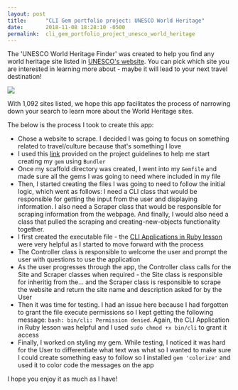 ```yaml
---
layout: post
title:      "CLI Gem portfolio project: UNESCO World Heritage"
date:       2018-11-08 18:28:10 -0500
permalink:  cli_gem_portfolio_project_unesco_world_heritage
---
```



The 'UNESCO World Heritage Finder' was created to help you find any world heritage site listed in [UNESCO's website](http://whc.unesco.org/en/list/). You can pick which site you are interested in learning more about - maybe it will lead to your next travel destination!

![](https://external-preview.redd.it/7LZhh3eXfHte1UR2ft_OeL1VuyK8k5w7SbIFctXi8FU.jpg?auto=webp&s=077fc4adf20bc82d175106951805ae44ddc46df1)

With 1,092 sites listed, we hope this app facilitates the process of narrowing down your search to learn more about the World Heritage sites. 

The below is the process I took to create this app: 
* Chose a website to scrape. I decided I was going to focus on something related to travel/culture because that's something I love 
* I used this [link](https://bundler.io/v1.12/guides/creating_gem.html) provided on the project guidelines to help me start creating my ```gem``` using ```Bundler``` 
* Once my scaffold directory was created, I went into my ```Gemfile``` and made sure all the gems I was going to need where included in my file 
* Then, I started creating the files I was going to need to follow the initial logic, which went as follows: I need a CLI class that would be responsible for getting the input from the user and displaying information. I also need a Scraper class that would be responsible for scraping information from the webpage. And finally, I would also need a class that pulled the scraping and creating-new-objects functionality together. 
* I first created the executable file - the [CLI Applications in Ruby lesson](https://learn.co/tracks/full-stack-web-development-v5/intro-to-ruby-development/command-line-applications/cli-applications-in-ruby#running-cli-applications) were very helpful as I started to move forward with the process
* The Controller class is responsible to welcome the user and prompt the user with questions to use the application
* As the user progresses through the app, the Controller class calls for the Site and Scraper classes when required - the Site class is responsible for inheritig from the... and the Scraper class is responsible to scrape the website and return the site name and description asked for by the User 
* Then it was time for testing. I had an issue here because I had forgotten to grant the file execute permissions so I kept getting the following message: ```bash: bin/cli: Permission denied```. Again, the CLI Application in Ruby lesson was helpful and I used ```sudo chmod +x bin/cli``` to grant it access 
* Finally, I worked on styling my gem. While testing, I noticed it was hard for the User to differentiate what text was what so I wanted to make sure I could create something easy to follow so I installed ```gem 'colorize'``` and used it to color code the messages on the app 

I hope you enjoy it as much as I have! 





